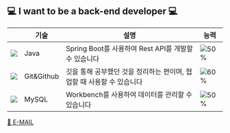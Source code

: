 ## :computer: I want to be a back-end developer :computer:


||기술|설명|능력|
|---|---|---|---|
|![](https://img.icons8.com/color/24/000000/java-coffee-cup-logo.png)|Java|Spring Boot를 사용하여 Rest API를 개발할 수 있습니다|![50%](https://progress-bar.dev/50)|
|![](https://img.icons8.com/color/24/000000/git.png)|Git&Github|깃을 통해 공부했던 것을 정리하는 편이며, 협업할 때 사용할 수 있습니다|![60%](https://progress-bar.dev/60)|
|![](https://img.icons8.com/color/24/000000/add-database.png)|MySQL|Workbench를 사용하여 데이터를 관리할 수 있습니다|![50%](https://progress-bar.dev/50)|


<a href="mailto:yyuunn17@naver.com">📧 E-MAIL</a> 
